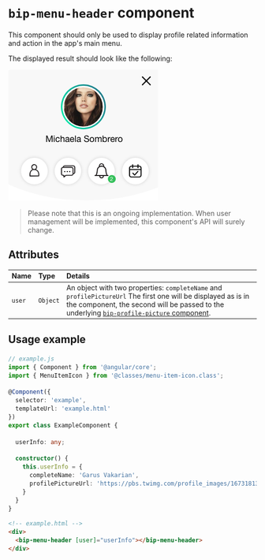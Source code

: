 # `bip-menu-header` component

This component should only be used to display profile related information and action in the app's main menu.

The displayed result should look like the following:

![bip-menu-header example][bmhexample]

> Please note that this is an ongoing implementation. When user management will be implemented, this component's API will surely change.

## Attributes

| Name   | Type           | Details                                                                                                                                                       |
|:---    | :---           | :---                                                                                                                                                          |
| `user` | `Object` | An object with two properties: `completeName` and `profilePictureUrl` The first one will be displayed as is in the component, the second will be passed to the underlying [`bip-profile-picture` component][bppc]. |

## Usage example

```ts
// example.js
import { Component } from '@angular/core';
import { MenuItemIcon } from '@classes/menu-item-icon.class';

@Component({
  selector: 'example',
  templateUrl: 'example.html'
})
export class ExampleComponent {

  userInfo: any;

  constructor() {
    this.userInfo = {
      completeName: 'Garus Vakarian',
      profilePictureUrl: 'https://pbs.twimg.com/profile_images/1673181320/garrus2_400x400.PNG'
    }
  }
}
```

```html
<!-- example.html -->
<div>
  <bip-menu-header [user]="userInfo"></bip-menu-header>
</div>
```


[bmhexample]: ../img/bip-menu-header-example.png
[bppc]: ./bip-profile-picture.md